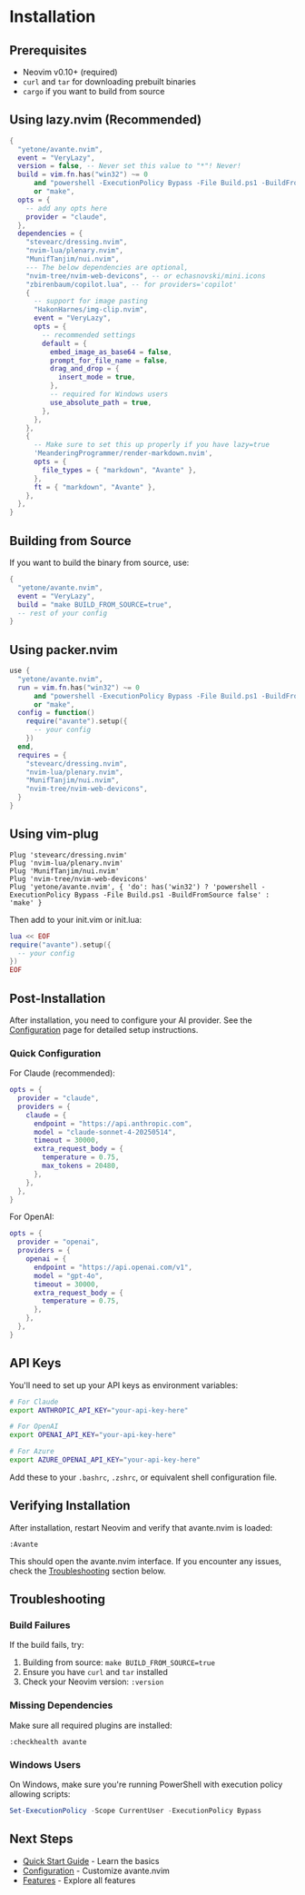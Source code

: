 # Installation

## Prerequisites

- Neovim v0.10+ (required)
- `curl` and `tar` for downloading prebuilt binaries
- `cargo` if you want to build from source

## Using lazy.nvim (Recommended)

```lua
{
  "yetone/avante.nvim",
  event = "VeryLazy",
  version = false, -- Never set this value to "*"! Never!
  build = vim.fn.has("win32") ~= 0
      and "powershell -ExecutionPolicy Bypass -File Build.ps1 -BuildFromSource false"
      or "make",
  opts = {
    -- add any opts here
    provider = "claude",
  },
  dependencies = {
    "stevearc/dressing.nvim",
    "nvim-lua/plenary.nvim",
    "MunifTanjim/nui.nvim",
    --- The below dependencies are optional,
    "nvim-tree/nvim-web-devicons", -- or echasnovski/mini.icons
    "zbirenbaum/copilot.lua", -- for providers='copilot'
    {
      -- support for image pasting
      "HakonHarnes/img-clip.nvim",
      event = "VeryLazy",
      opts = {
        -- recommended settings
        default = {
          embed_image_as_base64 = false,
          prompt_for_file_name = false,
          drag_and_drop = {
            insert_mode = true,
          },
          -- required for Windows users
          use_absolute_path = true,
        },
      },
    },
    {
      -- Make sure to set this up properly if you have lazy=true
      'MeanderingProgrammer/render-markdown.nvim',
      opts = {
        file_types = { "markdown", "Avante" },
      },
      ft = { "markdown", "Avante" },
    },
  },
}
```

## Building from Source

If you want to build the binary from source, use:

```lua
{
  "yetone/avante.nvim",
  event = "VeryLazy",
  build = "make BUILD_FROM_SOURCE=true",
  -- rest of your config
}
```

## Using packer.nvim

```lua
use {
  "yetone/avante.nvim",
  run = vim.fn.has("win32") ~= 0
      and "powershell -ExecutionPolicy Bypass -File Build.ps1 -BuildFromSource false"
      or "make",
  config = function()
    require("avante").setup({
      -- your config
    })
  end,
  requires = {
    "stevearc/dressing.nvim",
    "nvim-lua/plenary.nvim",
    "MunifTanjim/nui.nvim",
    "nvim-tree/nvim-web-devicons",
  }
}
```

## Using vim-plug

```vim
Plug 'stevearc/dressing.nvim'
Plug 'nvim-lua/plenary.nvim'
Plug 'MunifTanjim/nui.nvim'
Plug 'nvim-tree/nvim-web-devicons'
Plug 'yetone/avante.nvim', { 'do': has('win32') ? 'powershell -ExecutionPolicy Bypass -File Build.ps1 -BuildFromSource false' : 'make' }
```

Then add to your init.vim or init.lua:

```lua
lua << EOF
require("avante").setup({
  -- your config
})
EOF
```

## Post-Installation

After installation, you need to configure your AI provider. See the [Configuration](/configuration) page for detailed setup instructions.

### Quick Configuration

For Claude (recommended):

```lua
opts = {
  provider = "claude",
  providers = {
    claude = {
      endpoint = "https://api.anthropic.com",
      model = "claude-sonnet-4-20250514",
      timeout = 30000,
      extra_request_body = {
        temperature = 0.75,
        max_tokens = 20480,
      },
    },
  },
}
```

For OpenAI:

```lua
opts = {
  provider = "openai",
  providers = {
    openai = {
      endpoint = "https://api.openai.com/v1",
      model = "gpt-4o",
      timeout = 30000,
      extra_request_body = {
        temperature = 0.75,
      },
    },
  },
}
```

## API Keys

You'll need to set up your API keys as environment variables:

```bash
# For Claude
export ANTHROPIC_API_KEY="your-api-key-here"

# For OpenAI
export OPENAI_API_KEY="your-api-key-here"

# For Azure
export AZURE_OPENAI_API_KEY="your-api-key-here"
```

Add these to your `.bashrc`, `.zshrc`, or equivalent shell configuration file.

## Verifying Installation

After installation, restart Neovim and verify that avante.nvim is loaded:

```vim
:Avante
```

This should open the avante.nvim interface. If you encounter any issues, check the [Troubleshooting](#troubleshooting) section below.

## Troubleshooting

### Build Failures

If the build fails, try:

1. Building from source: `make BUILD_FROM_SOURCE=true`
2. Ensure you have `curl` and `tar` installed
3. Check your Neovim version: `:version`

### Missing Dependencies

Make sure all required plugins are installed:

```vim
:checkhealth avante
```

### Windows Users

On Windows, make sure you're running PowerShell with execution policy allowing scripts:

```powershell
Set-ExecutionPolicy -Scope CurrentUser -ExecutionPolicy Bypass
```

## Next Steps

- [Quick Start Guide](/quickstart) - Learn the basics
- [Configuration](/configuration) - Customize avante.nvim
- [Features](/features) - Explore all features
